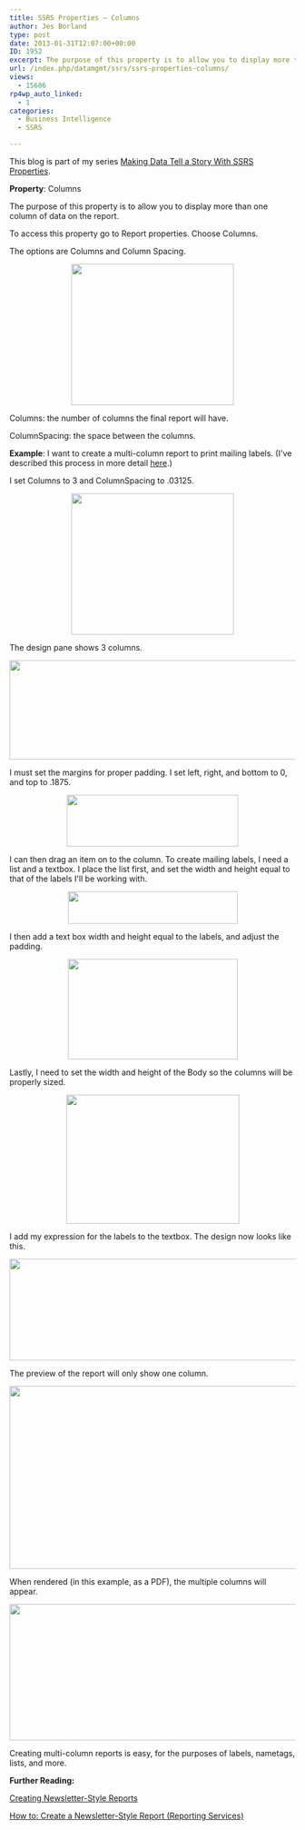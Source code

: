```yaml
---
title: SSRS Properties – Columns
author: Jes Borland
type: post
date: 2013-01-31T12:07:00+00:00
ID: 1952
excerpt: The purpose of this property is to allow you to display more than one column of data on the report.
url: /index.php/datamgmt/ssrs/ssrs-properties-columns/
views:
  - 15686
rp4wp_auto_linked:
  - 1
categories:
  - Business Intelligence
  - SSRS

---
```

This blog is part of my series [Making Data Tell a Story With SSRS Properties][1].

**Property**: Columns

The purpose of this property is to allow you to display more than one column of data on the report.

To access this property go to Report properties. Choose Columns.

The options are Columns and Column Spacing.

<p style="text-align: center;">
  <img src="/wp-content/uploads/users/grrlgeek/columns 1.png?mtime=1359640987" alt="" width="286" height="249" />
</p>

Columns: the number of columns the final report will have.

ColumnSpacing: the space between the columns.

**Example**: I want to create a multi-column report to print mailing labels. (I've described this process in more detail [here][2].)

I set Columns to 3 and ColumnSpacing to .03125.

<p style="text-align: center;">
  <img src="/wp-content/uploads/users/grrlgeek/columns 1.png?mtime=1359640987" alt="" width="286" height="249" />
</p>

The design pane shows 3 columns.

<p style="text-align: center;">
  <img src="/wp-content/uploads/users/grrlgeek/columns 2.png?mtime=1359640987" alt="" width="1231" height="175" />
</p>

I must set the margins for proper padding. I set left, right, and bottom to 0, and top to .1875.

<p style="text-align: center;">
  <img src="/wp-content/uploads/users/grrlgeek/columns 3.png?mtime=1359640987" alt="" width="302" height="91" />
</p>

I can then drag an item on to the column. To create mailing labels, I need a list and a textbox. I place the list first, and set the width and height equal to that of the labels I'll be working with.

<p style="text-align: center;">
  <img src="/wp-content/uploads/users/grrlgeek/columns 4.png?mtime=1359640987" alt="" width="299" height="57" />
</p>

I then add a text box width and height equal to the labels, and adjust the padding.

<p style="text-align: center;">
  <img src="/wp-content/uploads/users/grrlgeek/columns 5.png?mtime=1359640987" alt="" width="299" height="177" />
</p>

Lastly, I need to set the width and height of the Body so the columns will be properly sized.

<p style="text-align: center;">
  <img src="/wp-content/uploads/users/grrlgeek/columns 6.png?mtime=1359640987" alt="" width="305" height="227" />
</p>

I add my expression for the labels to the textbox. The design now looks like this.

<p style="text-align: center;">
  <img src="/wp-content/uploads/users/grrlgeek/columns 7.png?mtime=1359640987" alt="" width="735" height="179" />
</p>

The preview of the report will only show one column.

<p style="text-align: center;">
  <img src="/wp-content/uploads/users/grrlgeek/columns 8.png?mtime=1359640987" alt="" width="682" height="322" />
</p>

When rendered (in this example, as a PDF), the multiple columns will appear.

<p style="text-align: center;">
  <img src="/wp-content/uploads/users/grrlgeek/columns 9.png?mtime=1359640987" alt="" width="933" height="240" />
</p>

Creating multi-column reports is easy, for the purposes of labels, nametags, lists, and more.

**Further Reading:**

[Creating Newsletter-Style Reports][3]

[How to: Create a Newsletter-Style Report (Reporting Services)][4]

 [1]: /index.php/DataMgmt/ssrs/making-data-tell-a-story
 [2]: /index.php/DataMgmt/ssrs/creating-mailing-labels-in-sql
 [3]: http://msdn.microsoft.com/en-us/library/ms155816(v=sql.100).aspx
 [4]: http://msdn.microsoft.com/en-us/library/ms159107(v=SQL.100).aspx